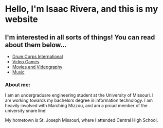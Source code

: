 <!DOCTYPE html>
<html>
  
  <head>
    <h1>
      Hello, I'm Isaac Rivera, and this is my website
    </h1>
  </head>
  
  <body>
    <h2>
      I'm interested in all sorts of things! You can read about them below...
    </h2>
    <ul>
      <li><a href="Drum_Corps.md">Drum Corps International</a></li>
      <li><a href="Video_Games.md">Video Games</a></li>
      <li><a href="Movies.md">Movies and Videography</a></li>
      <li><a href="Music.md">Music</a></li>
    </ul>
    <h3>
      About me:
    </h3>  
    <p> I am an undergraduare engineering student at the University of Missouri. I am working towards my bachelors degree in information technology. I am heavily involved with Marching Mizzou, and am a proud member of the university snare line!

My hometown is St. Joseph Missouri, where I attended Central High School. </p>
    
    

